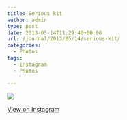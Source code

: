 ```yaml
---
title: Serious kit
author: admin
type: post
date: 2013-05-14T11:29:40+00:00
url: /journal/2013/05/14/serious-kit/
categories:
  - Photos
tags:
  - instagram
  - Photos

---
```

<img src="http://distilleryimage8.s3.amazonaws.com/1f3e3298bc8211e2af0122000a1fbc9e_7.jpg" class="instagram-image" />

<p class="view-instagram">
  <a href="http://instagram.com/p/ZSf1ZYqlpM/">View on Instagram</a>
</p>